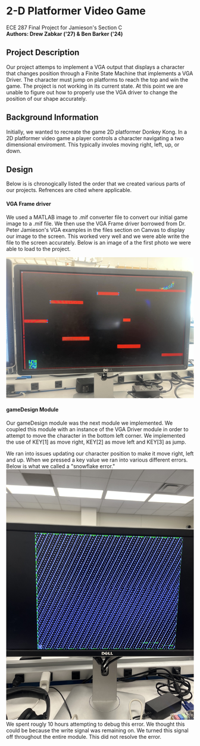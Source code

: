 # 2-D Platformer Video Game 
ECE 287 Final Project for Jamieson's Section C  
**Authors: Drew Zabkar ('27) & Ben Barker ('24)**  
## Project Description  
Our project attemps to implement a VGA output that displays a character that changes position through a Finite State Machine that implements a VGA Driver. The character must jump on platforms to reach the top and win the game. The project is not working in its current state. At this point we are unable to figure out how to properly use the VGA driver to change the position of our shape accurately. 
## Background Information
Initially, we wanted to recreate the game 2D platformer Donkey Kong. In a 2D platformer video game a player controls a character navigating a two dimensional enviroment. This typically involes moving right, left, up, or down. 
## Design 
Below is is chronogically listed the order that we created various parts of our projects. Refrences are cited where applicable.  
#### VGA Frame driver
We used a MATLAB image to .mif converter file to convert our initial game image to a .mif file. We then use the VGA Frame driver borrowed from Dr. Peter Jamieson's VGA examples in the files section on Canvas to display our image to the screen. This worked very well and we were able write the file to the screen accurately. Below is an image of a the first photo we were able to load to the project.  

![Image of our first write to screen](image1_github.jpg)  

#### gameDesign Module  
Our gameDesign module was the next module we implemented. We coupled this module with an instance of the VGA Driver module in order to attempt to move the character in the bottom left corner. We implemented the use of KEY[1] as move right, KEY[2] as move left and KEY[3] as jump. 

We ran into issues updating our character position to make it move right, left and up. When we pressed a key value we ran into various different errors. Below is what we called a "snowflake error."  
![Snowflake error image](image_2_snowflake_error.jpeg)  
We spent rougly 10 hours attempting to debug this error. We thought this could be because the write signal was remaining on. We turned this signal off throughout the entire module. This did not resolve the error. 




